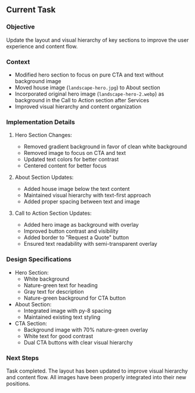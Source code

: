 ## Current Task

### Objective
Update the layout and visual hierarchy of key sections to improve the user experience and content flow.

### Context
- Modified hero section to focus on pure CTA and text without background image
- Moved house image (`landscape-hero.jpg`) to About section
- Incorporated original hero image (`landscape-hero-2.webp`) as background in the Call to Action section after Services
- Improved visual hierarchy and content organization

### Implementation Details
1. Hero Section Changes:
   - Removed gradient background in favor of clean white background
   - Removed image to focus on CTA and text
   - Updated text colors for better contrast
   - Centered content for better focus

2. About Section Updates:
   - Added house image below the text content
   - Maintained visual hierarchy with text-first approach
   - Added proper spacing between text and image

3. Call to Action Section Updates:
   - Added hero image as background with overlay
   - Improved button contrast and visibility
   - Added border to "Request a Quote" button
   - Ensured text readability with semi-transparent overlay

### Design Specifications
- Hero Section:
  - White background
  - Nature-green text for heading
  - Gray text for description
  - Nature-green background for CTA button
- About Section:
  - Integrated image with py-8 spacing
  - Maintained existing text styling
- CTA Section:
  - Background image with 70% nature-green overlay
  - White text for good contrast
  - Dual CTA buttons with clear visual hierarchy

### Next Steps
Task completed. The layout has been updated to improve visual hierarchy and content flow. All images have been properly integrated into their new positions.